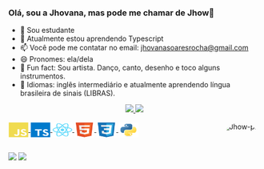 ### Olá, sou a Jhovana, mas pode me chamar de Jhow👋


- 🔭 Sou estudante 
- 🌱 Atualmente estou aprendendo Typescript
- 📫 Você pode me contatar no email: jhovanasoaresrocha@gmail.com
- 😄 Pronomes: ela/dela
- 🎨 Fun fact: Sou artista. Danço, canto, desenho e toco alguns instrumentos.
- 📣 Idiomas: inglês intermediário e atualmente aprendendo língua brasileira de sinais (LIBRAS).

<div align="center">
  <a href="https://github.com/jhowwcom2ws">
  <img height="180em" src="https://github-readme-stats.vercel.app/api?username=jhowwcom2ws&show_icons=true&theme=dracula&include_all_commits=true&count_private=true"/>
  <img height="180em" src="https://github-readme-stats.vercel.app/api/top-langs/?username=jhowwcom2ws&layout=compact&langs_count=7&theme=dracula"/>
</div>
<div style="display: inline_block"><br>
  <img align="center" alt="Jhow-Js" height="30" width="40" src="https://raw.githubusercontent.com/devicons/devicon/master/icons/javascript/javascript-plain.svg">
  <img align="center" alt="Jhow-Ts" height="30" width="40" src="https://raw.githubusercontent.com/devicons/devicon/master/icons/typescript/typescript-plain.svg">
  <img align="center" alt="Jhow-React" height="30" width="40" src="https://raw.githubusercontent.com/devicons/devicon/master/icons/react/react-original.svg">
  <img align="center" alt="Jhow-HTML" height="30" width="40" src="https://raw.githubusercontent.com/devicons/devicon/master/icons/html5/html5-original.svg">
  <img align="center" alt="Jhow-CSS" height="30" width="40" src="https://raw.githubusercontent.com/devicons/devicon/master/icons/css3/css3-original.svg">
  <img align="center" alt="Jhow-Python" height="30" width="40" src="https://raw.githubusercontent.com/devicons/devicon/master/icons/python/python-original.svg">
  <img align="right" alt="Jhow-pic" height="90" style="border-radius:50px;" src="https://media.discordapp.net/attachments/886382622014599258/934273559956701226/IMG_20220114_212924_174.jpg?width=341&height=427">
</div>
  
##
  

<div>
  <a href="https://instagram.com/jhowwwow" target="_blank"><img src="https://img.shields.io/badge/-Instagram-%23E4405F?style=for-the-badge&logo=instagram&logoColor=white" target="_blank"></a>
  <a href = "mailto:jhovanasoaresrocha@gmail.com"><img src="https://img.shields.io/badge/-Gmail-%23333?style=for-the-badge&logo=gmail&logoColor=white" target="_blank"></a>
 </div>
  
 
